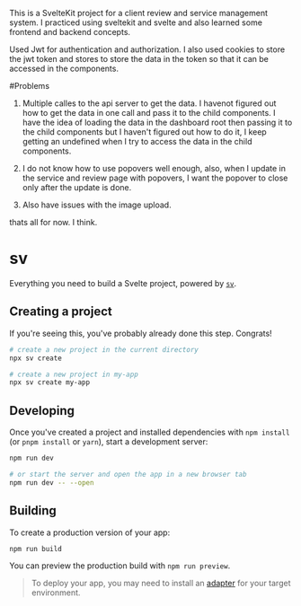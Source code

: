 This is a SvelteKit project for a client review and service management system.
I practiced using sveltekit and svelte and also learned some frontend and backend concepts.

Used Jwt for authentication and authorization. 
I also used cookies to store the jwt token and stores to store the data in the token so that it can be accessed in the components.

#Problems
1. Multiple calles to the api server to get the data. I havenot figured out how to get the data in one call and pass it to the child components. I have the idea of loading the data in the dashboard root then passing it to the child components but I haven't figured out how to do it, I keep getting an undefined when I try to access the data in the child components.

2. I do not know how to use popovers well enough, also, when I update in the service and review page with popovers, I want the popover to close only after the update is done.

3. Also have issues with the image upload.

thats all for now. I think.

# sv

Everything you need to build a Svelte project, powered by [`sv`](https://github.com/sveltejs/cli).

## Creating a project

If you're seeing this, you've probably already done this step. Congrats!

```bash
# create a new project in the current directory
npx sv create

# create a new project in my-app
npx sv create my-app
```

## Developing

Once you've created a project and installed dependencies with `npm install` (or `pnpm install` or `yarn`), start a development server:

```bash
npm run dev

# or start the server and open the app in a new browser tab
npm run dev -- --open
```

## Building

To create a production version of your app:

```bash
npm run build
```

You can preview the production build with `npm run preview`.

> To deploy your app, you may need to install an [adapter](https://svelte.dev/docs/kit/adapters) for your target environment.
